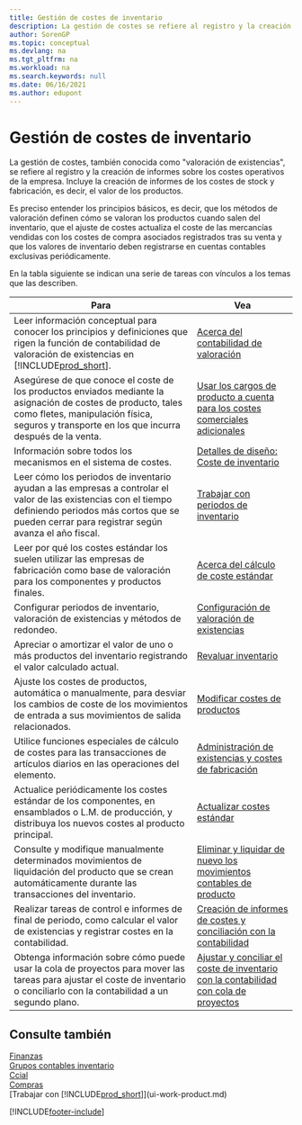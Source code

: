 ```yaml
---
title: Gestión de costes de inventario
description: La gestión de costes se refiere al registro y la creación de informes sobre los costes de explotación de la empresa e incluye la creación de informes de los costes de stock y fabricación.
author: SorenGP
ms.topic: conceptual
ms.devlang: na
ms.tgt_pltfrm: na
ms.workload: na
ms.search.keywords: null
ms.date: 06/16/2021
ms.author: edupont
---
```

# <a name="managing-inventory-costs"></a><a name="managing-inventory-costs"></a>Gestión de costes de inventario
La gestión de costes, también conocida como "valoración de existencias", se refiere al registro y la creación de informes sobre los costes operativos de la empresa. Incluye la creación de informes de los costes de stock y fabricación, es decir, el valor de los productos.   

Es preciso entender los principios básicos, es decir, que los métodos de valoración definen cómo se valoran los productos cuando salen del inventario, que el ajuste de costes actualiza el coste de las mercancías vendidas con los costes de compra asociados registrados tras su venta y que los valores de inventario deben registrarse en cuentas contables exclusivas periódicamente.

En la tabla siguiente se indican una serie de tareas con vínculos a los temas que las describen.

|**Para**|**Vea**|  
|------------|-------------|  
|Leer información conceptual para conocer los principios y definiciones que rigen la función de contabilidad de valoración de existencias en [!INCLUDE[prod_short](includes/prod_short.md)].|[Acerca del contabilidad de valoración](finance-learn-about-costing.md)|  
|Asegúrese de que conoce el coste de los productos enviados mediante la asignación de costes de producto, tales como fletes, manipulación física, seguros y transporte en los que incurra después de la venta.|[Usar los cargos de producto a cuenta para los costes comerciales adicionales](payables-how-assign-item-charges.md)|
|Información sobre todos los mecanismos en el sistema de costes.|[Detalles de diseño: Coste de inventario](design-details-inventory-costing.md)|
|Leer cómo los periodos de inventario ayudan a las empresas a controlar el valor de las existencias con el tiempo definiendo periodos más cortos que se pueden cerrar para registrar según avanza el año fiscal.|[Trabajar con periodos de inventario](finance-how-to-work-with-inventory-periods.md)|
|Leer por qué los costes estándar los suelen utilizar las empresas de fabricación como base de valoración para los componentes y productos finales.|[Acerca del cálculo de coste estándar](finance-about-calculating-standard-cost.md)|
|Configurar periodos de inventario, valoración de existencias y métodos de redondeo.|[Configuración de valoración de existencias](finance-set-up-inventory-valuation-and-costing.md)|
|Apreciar o amortizar el valor de uno o más productos del inventario registrando el valor calculado actual.|[Revaluar inventario](inventory-how-revalue-inventory.md)|
|Ajuste los costes de productos, automática o manualmente, para desviar los cambios de coste de los movimientos de entrada a sus movimientos de salida relacionados.|[Modificar costes de productos](inventory-how-adjust-item-costs.md)|
|Utilice funciones especiales de cálculo de costes para las transacciones de artículos diarios en las operaciones del elemento.|[Administración de existencias y costes de fabricación](finance-handle-inventory-and-manufacturing-costs.md)|  
|Actualice periódicamente los costes estándar de los componentes, en ensamblados o L.M. de producción, y distribuya los nuevos costes al producto principal.|[Actualizar costes estándar](finance-how-to-update-standard-costs.md)|
|Consulte y modifique manualmente determinados movimientos de liquidación del producto que se crean automáticamente durante las transacciones del inventario.|[Eliminar y liquidar de nuevo los movimientos contables de producto](finance-how-to-remove-and-reapply-item-entries.md)|
|Realizar tareas de control e informes de final de periodo, como calcular el valor de existencias y registrar costes en la contabilidad.|[Creación de informes de costes y conciliación con la contabilidad](/dynamics365/business-central/finance-how-to-post-inventory-costs-to-the-general-ledger)|
|Obtenga información sobre cómo puede usar la cola de proyectos para mover las tareas para ajustar el coste de inventario o conciliarlo con la contabilidad a un segundo plano.|[Ajustar y conciliar el coste de inventario con la contabilidad con cola de proyectos](finance-manage-inventory-costs.md)|

## <a name="see-also"></a><a name="see-also"></a>Consulte también
 [Finanzas](finance.md)  
 [Grupos contables inventario](inventory-manage-inventory.md)   
 [Ccial](sales-manage-sales.md)   
 [Compras](purchasing-manage-purchasing.md)  
 [Trabajar con [!INCLUDE[prod_short](includes/prod_short.md)]](ui-work-product.md)


[!INCLUDE[footer-include](includes/footer-banner.md)]
